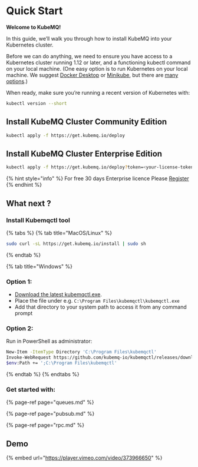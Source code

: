 # Quick Start

**Welcome to KubeMQ!**

In this guide, we’ll walk you through how to install KubeMQ into your Kubernetes cluster.

Before we can do anything, we need to ensure you have access to a Kubernetes cluster running 1.12 or later, and a functioning kubectl command on your local machine. \(One easy option is to run Kubernetes on your local machine. We suggest [Docker Desktop](https://www.docker.com/products/docker-desktop) or [Minikube](https://kubernetes.io/docs/tasks/tools/install-minikube/), but there are [many options](https://kubernetes.io/docs/setup/).\)

When ready, make sure you’re running a recent version of Kubernetes with:

```bash
kubectl version --short
```

## Install KubeMQ Cluster Community Edition

```bash
kubectl apply -f https://get.kubemq.io/deploy
```

## Install KubeMQ Cluster Enterprise Edition

```bash
kubectl apply -f https://get.kubemq.io/deploy?token=<your-license-token>
```

{% hint style="info" %}
For free 30 days Enterprise licence Please [Register](https://account.kubemq.io/login/register)
{% endhint %}

## What next ?

### Install Kubemqctl tool

{% tabs %}
{% tab title="MacOS/Linux" %}
```bash
sudo curl -sL https://get.kubemq.io/install | sudo sh
```
{% endtab %}

{% tab title="Windows" %}
### Option 1:

* [Download the latest kubemqctl.exe](https://github.com/kubemq-io/kubemqctl/releases/download/latest/kubemqctl.exe).
* Place the file under e.g. `C:\Program Files\kubemqctl\kubemqctl.exe`
* Add that directory to your system path to access it from any command prompt

### Option 2:

Run in PowerShell as administrator:

```bash
New-Item -ItemType Directory 'C:\Program Files\kubemqctl'
Invoke-WebRequest https://github.com/kubemq-io/kubemqctl/releases/download/latest/kubemqctl.exe -OutFile 'C:\Program Files\kubemqctl\kubemqctl.exe'
$env:Path += ';C:\Program Files\kubemqctl'
```
{% endtab %}
{% endtabs %}

### Get started with:

{% page-ref page="queues.md" %}

{% page-ref page="pubsub.md" %}

{% page-ref page="rpc.md" %}

## Demo

{% embed url="https://player.vimeo.com/video/373966650" %}



